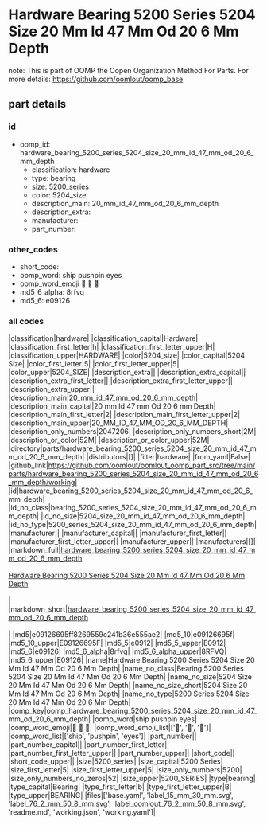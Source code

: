 # Hardware Bearing 5200 Series 5204 Size 20 Mm Id 47 Mm Od 20 6 Mm Depth  

note: This is part of OOMP the Oopen Organization Method For Parts. For more details: https://github.com/oomlout/oomp_base

##  part details





### id
* oomp_id: hardware_bearing_5200_series_5204_size_20_mm_id_47_mm_od_20_6_mm_depth
  * classification: hardware
  * type: bearing
  * size: 5200_series
  * color: 5204_size
  * description_main: 20_mm_id_47_mm_od_20_6_mm_depth
  * description_extra: 
  * manufacturer: 
  * part_number: 

### other_codes
* short_code: 
* oomp_word: ship pushpin eyes
* oomp_word_emoji :ship: :pushpin: :eyes:
* md5_6_alpha: 8rfvq
* md5_6: e09126

### all codes 
|classification|hardware|
|classification_capital|Hardware|
|classification_first_letter|h|
|classification_first_letter_upper|H|
|classification_upper|HARDWARE|
|color|5204_size|
|color_capital|5204 Size|
|color_first_letter|5|
|color_first_letter_upper|5|
|color_upper|5204_SIZE|
|description_extra||
|description_extra_capital||
|description_extra_first_letter||
|description_extra_first_letter_upper||
|description_extra_upper||
|description_main|20_mm_id_47_mm_od_20_6_mm_depth|
|description_main_capital|20 mm Id 47 mm Od 20 6 mm Depth|
|description_main_first_letter|2|
|description_main_first_letter_upper|2|
|description_main_upper|20_MM_ID_47_MM_OD_20_6_MM_DEPTH|
|description_only_numbers|2047206|
|description_only_numbers_short|2M|
|description_or_color|52M|
|description_or_color_upper|52M|
|directory|parts/hardware_bearing_5200_series_5204_size_20_mm_id_47_mm_od_20_6_mm_depth|
|distributors|[]|
|filter|hardware|
|from_yaml|False|
|github_link|https://github.com/oomlout/oomlout_oomp_part_src/tree/main/parts/hardware_bearing_5200_series_5204_size_20_mm_id_47_mm_od_20_6_mm_depth/working|
|id|hardware_bearing_5200_series_5204_size_20_mm_id_47_mm_od_20_6_mm_depth|
|id_no_class|bearing_5200_series_5204_size_20_mm_id_47_mm_od_20_6_mm_depth|
|id_no_size|5204_size_20_mm_id_47_mm_od_20_6_mm_depth|
|id_no_type|5200_series_5204_size_20_mm_id_47_mm_od_20_6_mm_depth|
|manufacturer||
|manufacturer_capital||
|manufacturer_first_letter||
|manufacturer_first_letter_upper||
|manufacturer_upper||
|manufacturers|[]|
|markdown_full|[hardware_bearing_5200_series_5204_size_20_mm_id_47_mm_od_20_6_mm_depth](https://github.com/oomlout/oomlout_oomp_part_src/tree/main/parts/hardware_bearing_5200_series_5204_size_20_mm_id_47_mm_od_20_6_mm_depth/working)<br>[](https://github.com/oomlout/oomlout_oomp_part_src/tree/main/parts/hardware_bearing_5200_series_5204_size_20_mm_id_47_mm_od_20_6_mm_depth/working)<br>[Hardware Bearing 5200 Series 5204 Size 20 Mm Id 47 Mm Od 20 6 Mm Depth](https://github.com/oomlout/oomlout_oomp_part_src/tree/main/parts/hardware_bearing_5200_series_5204_size_20_mm_id_47_mm_od_20_6_mm_depth/working)<br><br>|
|markdown_short|[hardware_bearing_5200_series_5204_size_20_mm_id_47_mm_od_20_6_mm_depth](https://github.com/oomlout/oomlout_oomp_part_src/tree/main/parts/hardware_bearing_5200_series_5204_size_20_mm_id_47_mm_od_20_6_mm_depth/working)<br><br>|
|md5|e09126695ff8269559c241b36e555ae2|
|md5_10|e09126695f|
|md5_10_upper|E09126695F|
|md5_5|e0912|
|md5_5_upper|E0912|
|md5_6|e09126|
|md5_6_alpha|8rfvq|
|md5_6_alpha_upper|8RFVQ|
|md5_6_upper|E09126|
|name|Hardware Bearing 5200 Series 5204 Size 20 Mm Id 47 Mm Od 20 6 Mm Depth|
|name_no_class|Bearing 5200 Series 5204 Size 20 Mm Id 47 Mm Od 20 6 Mm Depth|
|name_no_size|5204 Size 20 Mm Id 47 Mm Od 20 6 Mm Depth|
|name_no_size_short|5204 Size 20 Mm Id 47 Mm Od 20 6 Mm Depth|
|name_no_type|5200 Series 5204 Size 20 Mm Id 47 Mm Od 20 6 Mm Depth|
|oomp_key|oomp_hardware_bearing_5200_series_5204_size_20_mm_id_47_mm_od_20_6_mm_depth|
|oomp_word|ship pushpin eyes|
|oomp_word_emoji|:ship: :pushpin: :eyes:|
|oomp_word_emoji_list|[':ship:', ':pushpin:', ':eyes:']|
|oomp_word_list|['ship', 'pushpin', 'eyes']|
|part_number||
|part_number_capital||
|part_number_first_letter||
|part_number_first_letter_upper||
|part_number_upper||
|short_code||
|short_code_upper||
|size|5200_series|
|size_capital|5200 Series|
|size_first_letter|5|
|size_first_letter_upper|5|
|size_only_numbers|5200|
|size_only_numbers_no_zeros|52|
|size_upper|5200_SERIES|
|type|bearing|
|type_capital|Bearing|
|type_first_letter|b|
|type_first_letter_upper|B|
|type_upper|BEARING|
|files|['base.yaml', 'label_15_mm_30_mm.svg', 'label_76_2_mm_50_8_mm.svg', 'label_oomlout_76_2_mm_50_8_mm.svg', 'readme.md', 'working.json', 'working.yaml']|
